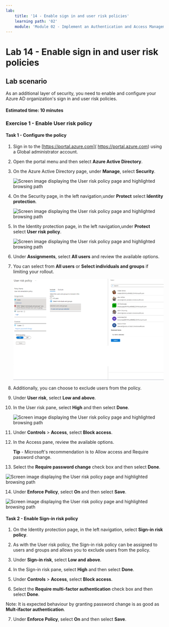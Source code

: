 ```yaml
---
lab:
    title: '14 - Enable sign in and user risk policies'
    learning path: '02'
    module: 'Module 02 - Implement an Authentication and Access Management Solution'
---
```


# Lab 14 - Enable sign in and user risk policies

## Lab scenario

As an additional layer of security, you need to enable and configure your Azure AD organization's sign in and user risk policies.

#### Estimated time: 10 minutes


### Exercise 1 - Enable User risk policy

#### Task 1 - Configure the policy

1. Sign in to the [https://portal.azure.com]( https://portal.azure.com) using a Global administrator account.

2. Open the portal menu and then select **Azure Active Directory**.

3. On the Azure Active Directory page, under **Manage**, select **Security**.

    ![Screen image displaying the User risk policy page and highlighted browsing path](./media/lp2-mod4-browse-to-Manage-security.png)

4. On the Security page, in the left navigation,under **Protect** select **Identity protection**.

    ![Screen image displaying the User risk policy page and highlighted browsing path](./media/lp2-mod5-browse-to-Security-Identity-Protection.png)

5. In the Identity protection page, in the left navigation,under **Protect** select **User risk policy**.

    ![Screen image displaying the User risk policy page and highlighted browsing path](./media/lp2-mod6-browse-to-Protect-User-risk-icy.png)

6. Under **Assignments**, select **All users** and review the available options.

7. You can select from **All users** or **Select individuals and groups** if limiting your rollout.

    ![Screen image displaying the User risk policy page and highlighted browsing path](./media/lp2-mod10-browse-to-PolicyName-individuals-and-groups.png)

8. Additionally, you can choose to exclude users from the policy.

9. Under **User risk**, select **Low and above**.

10. In the User risk pane, select **High** and then select **Done**.

    ![Screen image displaying the User risk policy page and highlighted browsing path](./lp2-mod11-browse-to-Sign-risk-policy-High.png)

11. Under **Controls** > **Access**, select **Block access**.

12. In the Access pane, review the available options.

    **Tip** - Microsoft's recommendation is to Allow access and Require password change.

13. Select the **Require password change** check box and then select **Done**.

   ![Screen image displaying the User risk policy page and highlighted browsing path](./lp2-mod8-browse-to-User-risk-remediationPolicy-Allowaccess.png)

14. Under **Enforce Policy**, select **On** and then select **Save**.

   ![Screen image displaying the User risk policy page and highlighted browsing path](./lp2-mod8-browse-to-User-risk-remediationPolicy-Allowaccess.png)


#### Task 2 - Enable Sign-in risk policy

1. On the Identity protection page, in the left navigation, select **Sign-in risk policy**.

2. As with the User risk policy, the Sign-in risk policy can be assigned to users and groups and allows you to exclude users from the policy.

3. Under **Sign-in risk**, select **Low and above**.

4. In the Sign-in risk pane, select **High** and then select **Done**.

5. Under **Controls** > **Access**, select **Block access**.

6. Select the **Require multi-factor authentication** check box and then select **Done**.

Note: It is expected behaviour by granting password change is as good as **Mult-ifactor authentication**.

7. Under **Enforce Policy**, select **On** and then select **Save**.
